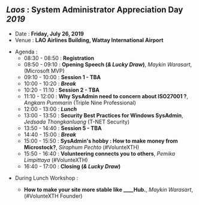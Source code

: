 ## ***Laos*** : System Administrator Appreciation Day ***2019***
+ Date : **Friday, July 26, 2019**
+ Venue : **LAO Airlines Building, Wattay International Airport**
- Agenda : 
  - 08:30 - 08:50 : **Registration**
  - 08:50 - 09:10 : **Opening Speech (*& Lucky Draw*)**, *Maykin Warasart*, (Microsoft MVP)
  - 09:10 - 10:00 : **Session 1 - TBA**
  - 10:00 - 10:20 : ***Break***
  - 10:20 - 11:10 : **Session 2 - TBA**
  - 11:10 - 12:00 : **Why SysAdmin need to concern about ISO27001 ?**, *Angkarn Pummarin* (Triple Nine Professional)
  - 12:00 - 13:00 : ***Lunch*** 
  - 13:00 - 13:50 : **Security Best Practices for Windows SysAdmin**, *Jedsada Thongkanluang* (T-NET Security)
  - 13:50 - 14:40 : **Session 5 - TBA**
  - 14:40 - 15:00 : ***Break***
  - 15:00 - 15:50 : **SysAdmin's hobby : How to make money from Microstock?**, *Siraphum Pechto* (#VolunteXTH)
  - 15:50 - 16:40 : **Volunteering connects you to others**, *Pemika Limpittaya* (#VolunteXTH)
  - 16:40 - 17:00 : **Closing (*& Lucky Draw*)**
 
 <a name="GitHubPages"></a>
- During Lunch Workshop :
  - **How to make your site more stable like ____Hub.**, *Maykin Warasart*, (#VolunteXTH Founder)

  <br/><br/>
  <br/><br/>
  <br/><br/>
  <br/><br/>
  <br/><br/>
  <br/><br/>
  <br/><br/>
  <br/><br/>
  <br/><br/>
  <br/><br/>
